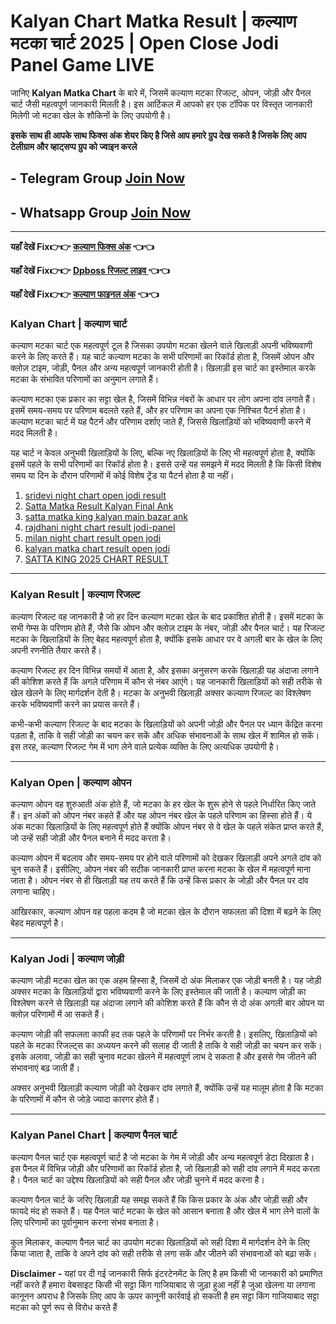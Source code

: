 # Kalyan Chart Matka Result | कल्याण मटका चार्ट 2025 | Open Close Jodi Panel Game LIVE
 
जानिए **Kalyan Matka Chart** के बारे में, जिसमें कल्याण मटका रिजल्ट, ओपन, जोड़ी और पैनल चार्ट जैसी महत्वपूर्ण जानकारी मिलती है। इस आर्टिकल में आपको हर एक टॉपिक पर विस्तृत जानकारी मिलेगी जो मटका खेल के शौकिनों के लिए उपयोगी है।

**इसके साथ ही आपके साथ फिक्स अंक शेयर किए है जिसे आप हमारे ग्रुप देख सकते है जिसके लिए आप टेलीग्राम और व्हाट्सप्प ग्रुप को ज्वाइन करले**
## - Telegram  Group  [Join Now](https://t.me/Hindiupdate201)

## - Whatsapp Group  [Join Now](https://whatsapp.com/channel/0029Vay2FudAzNbmVl8KtW14)

---


**यहाँ देखें Fix👉👉 [कल्याण फिक्स अंक](https://kalyan-chart-fix.hindipanti.in/kalyan-satta-matka-dpboss-result/) 👈👈**

**यहाँ देखें Fix👉👉 [Dpboss रिजल्ट लाइव ](https://www.google.com/search?q=hindipanti+in) 👈👈**

**यहाँ देखें Fix👉👉 [कल्याण फाइनल अंक](https://kalyan-chart-fix.hindipanti.in/kalyan-satta-matka-dpboss-result/) 👈👈**

### Kalyan Chart | कल्याण चार्ट  

कल्याण मटका चार्ट एक महत्वपूर्ण टूल है जिसका उपयोग मटका खेलने वाले खिलाड़ी अपनी भविष्यवाणी करने के लिए करते हैं। यह चार्ट कल्याण मटका के सभी परिणामों का रिकॉर्ड होता है, जिसमें ओपन और क्लोज़ टाइम, जोड़ी, पैनल और अन्य महत्वपूर्ण जानकारी होती है। खिलाड़ी इस चार्ट का इस्तेमाल करके मटका के संभावित परिणामों का अनुमान लगाते हैं।  

कल्याण मटका एक प्रकार का सट्टा खेल है, जिसमें विभिन्न नंबरों के आधार पर लोग अपना दांव लगाते हैं। इसमें समय-समय पर परिणाम बदलते रहते हैं, और हर परिणाम का अपना एक निश्चित पैटर्न होता है। कल्याण मटका चार्ट में यह पैटर्न और परिणाम दर्शाए जाते हैं, जिससे खिलाड़ियों को भविष्यवाणी करने में मदद मिलती है।  

यह चार्ट न केवल अनुभवी खिलाड़ियों के लिए, बल्कि नए खिलाड़ियों के लिए भी महत्वपूर्ण होता है, क्योंकि इसमें पहले के सभी परिणामों का रिकॉर्ड होता है। इससे उन्हें यह समझने में मदद मिलती है कि किसी विशेष समय या दिन के दौरान परिणामों में कोई विशेष ट्रेंड या पैटर्न होता है या नहीं। 

1. [sridevi night chart open jodi result](https://github.com/sridevi-night-chart-open-jodi-result)
2. [Satta Matka Result Kalyan Final Ank](https://github.com/Satta-Matka-Result-Kalyan-Final-Ank/)
3. [satta matka king kalyan main bazar ank](https://github.com/satta-matka-king-kalyan-main-bazar-ank/)
4. [rajdhani night chart result jodi-panel](https://github.com/rajdhani-night-chart-result-jodi-panel)
5. [milan night chart result open jodi](https://github.com/milan-night-chart-result-open-jodi)
6. [kalyan matka chart result open jodi](https://github.com/kalyan-matka-chart-result-open-jodi)
7. [SATTA KING 2025 CHART RESULT](https://github.com/SATTA-KING-2025-CHART-RESULT)

---

### Kalyan Result | कल्याण रिजल्ट  

कल्याण रिजल्ट वह जानकारी है जो हर दिन कल्याण मटका खेल के बाद प्रकाशित होती है। इसमें मटका के सभी गेम्स के परिणाम होते हैं, जैसे कि ओपन और क्लोज़ टाइम के नंबर, जोड़ी और पैनल चार्ट। यह रिजल्ट मटका के खिलाड़ियों के लिए बेहद महत्वपूर्ण होता है, क्योंकि इसके आधार पर वे अगली बार के खेल के लिए अपनी रणनीति तैयार करते हैं।  

कल्याण रिजल्ट हर दिन विभिन्न समयों में आता है, और इसका अनुसरण करके खिलाड़ी यह अंदाजा लगाने की कोशिश करते हैं कि अगले परिणाम में कौन से नंबर आएंगे। यह जानकारी खिलाड़ियों को सही तरीके से खेल खेलने के लिए मार्गदर्शन देती है। मटका के अनुभवी खिलाड़ी अक्सर कल्याण रिजल्ट का विश्लेषण करके भविष्यवाणी करने का प्रयास करते हैं।  

कभी-कभी कल्याण रिजल्ट के बाद मटका के खिलाड़ियों को अपनी जोड़ी और पैनल पर ध्यान केंद्रित करना पड़ता है, ताकि वे सही जोड़ी का चयन कर सकें और अधिक संभावनाओं के साथ खेल में शामिल हो सकें। इस तरह, कल्याण रिजल्ट गेम में भाग लेने वाले प्रत्येक व्यक्ति के लिए अत्यधिक उपयोगी है।  

---

### Kalyan Open | कल्याण ओपन  

कल्याण ओपन वह शुरुआती अंक होते हैं, जो मटका के हर खेल के शुरू होने से पहले निर्धारित किए जाते हैं। इन अंकों को ओपन नंबर कहते हैं और यह ओपन नंबर खेल के पहले परिणाम का हिस्सा होते हैं। ये अंक मटका खिलाड़ियों के लिए महत्वपूर्ण होते हैं क्योंकि ओपन नंबर से वे खेल के पहले संकेत प्राप्त करते हैं, जो उन्हें सही जोड़ी और पैनल बनाने में मदद करता है।  

कल्याण ओपन में बदलाव और समय-समय पर होने वाले परिणामों को देखकर खिलाड़ी अपने अगले दांव को चुन सकते हैं। इसीलिए, ओपन नंबर की सटीक जानकारी प्राप्त करना मटका के खेल में महत्वपूर्ण माना जाता है। ओपन नंबर से ही खिलाड़ी यह तय करते हैं कि उन्हें किस प्रकार के जोड़ी और पैनल पर दांव लगाना चाहिए।  

आखिरकार, कल्याण ओपन वह पहला कदम है जो मटका खेल के दौरान सफलता की दिशा में बढ़ने के लिए बेहद महत्वपूर्ण है।  

---

### Kalyan Jodi | कल्याण जोड़ी  

कल्याण जोड़ी मटका खेल का एक अहम हिस्सा है, जिसमें दो अंक मिलाकर एक जोड़ी बनती है। यह जोड़ी अक्सर मटका के खिलाड़ियों द्वारा भविष्यवाणी करने के लिए इस्तेमाल की जाती है। कल्याण जोड़ी का विश्लेषण करने से खिलाड़ी यह अंदाजा लगाने की कोशिश करते हैं कि कौन से दो अंक अगली बार ओपन या क्लोज़ परिणामों में आ सकते हैं।  

कल्याण जोड़ी की सफलता काफी हद तक पहले के परिणामों पर निर्भर करती है। इसलिए, खिलाड़ियों को पहले के मटका रिजल्ट्स का अध्ययन करने की सलाह दी जाती है ताकि वे सही जोड़ी का चयन कर सकें। इसके अलावा, जोड़ी का सही चुनाव मटका खेलने में महत्वपूर्ण लाभ दे सकता है और इससे गेम जीतने की संभावनाएं बढ़ जाती हैं।  

अक्सर अनुभवी खिलाड़ी कल्याण जोड़ी को देखकर दांव लगाते हैं, क्योंकि उन्हें यह मालूम होता है कि मटका के परिणामों में कौन से जोड़े ज्यादा कारगर होते हैं।  

---

### Kalyan Panel Chart | कल्याण पैनल चार्ट  

कल्याण पैनल चार्ट एक महत्वपूर्ण चार्ट है जो मटका के गेम में जोड़ी और अन्य महत्वपूर्ण डेटा दिखाता है। इस पैनल में विभिन्न जोड़ी और परिणामों का रिकॉर्ड होता है, जो खिलाड़ी को सही दांव लगाने में मदद करता है। पैनल चार्ट का उद्देश्य खिलाड़ियों को सही पैनल और जोड़ी चुनने में मदद करना है।  

कल्याण पैनल चार्ट के जरिए खिलाड़ी यह समझ सकते हैं कि किस प्रकार के अंक और जोड़ी सही और फायदे मंद हो सकते हैं। यह पैनल चार्ट मटका के खेल को आसान बनाता है और खेल में भाग लेने वालों के लिए परिणामों का पूर्वानुमान करना संभव बनाता है।  

कुल मिलाकर, कल्याण पैनल चार्ट का उपयोग मटका खिलाड़ियों को सही दिशा में मार्गदर्शन देने के लिए किया जाता है, ताकि वे अपने दांव को सही तरीके से लगा सकें और जीतने की संभावनाओं को बढ़ा सकें।

**Disclaimer -** यहां पर दी गई जानकारी सिर्फ इंटरटेनमेंट के लिए है हम किसी भी जानकारी को प्रमाणित नहीं करते हैं हमारा वेबसाइट किसी भी सट्टा किंग गाजियाबाद से जुड़ा हुआ नहीं है जुआ खेलना या लगाना कानूनन अपराध है जिसके लिए आप के ऊपर कानूनी कार्रवाई हो सकती है हम सट्टा किंग गाजियाबाद सट्टा मटका को पूर्ण रूप से विरोध करते हैं
